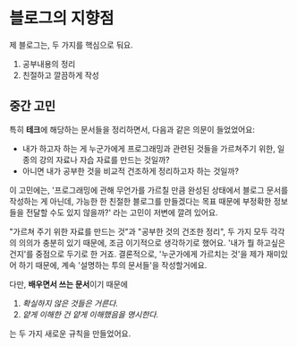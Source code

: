 # 블로그의 지향점

제 블로그는, 두 가지를 핵심으로 둬요.

1. 공부내용의 정리
1. 친절하고 깔끔하게 작성

## 중간 고민

특히 **테크**에 해당하는 문서들을 정리하면서, 다음과 같은 의문이 들었었어요:

- 내가 하고자 하는 게 누군가에게 프로그래밍과 관련된 것들을 가르쳐주기 위한, 일종의 강의 자료나 자습 자료를 만드는 것일까?
- 아니면 내가 공부한 것을 비교적 건조하게 정리하고자 하는 것일까?

이 고민에는, '프로그래밍에 관해 무언가를 가르칠 만큼 완성된 상태에서 블로그 문서를 작성하는 게 아닌데, 가능한 한 친절한 블로그를 만들겠다는 목표 때문에 부정확한 정보들을 전달할 수도 있지 않을까?' 라는 고민이 저변에 깔려 있어요.

"가르쳐 주기 위한 자료를 만드는 것"과 "공부한 것의 건조한 정리", 두 가지 모두 각각의 의의가 충분히 있기 때문에, 조금 이기적으로 생각하기로 했어요. '내가 뭘 하고싶은건지'를 중점으로 두기로 한 거죠. 결론적으로, '누군가에게 가르치는 것'을 제가 재미있어 하기 때문에, 계속 '설명하는 투의 문서들'을 작성할거에요.

다만, **배우면서 쓰는 문서**이기 때문에

1. _확실하지 않은 것들은 거른다._
1. _얕게 이해한 건 얕게 이해했음을 명시한다._

는 두 가지 새로운 규칙을 만들었어요.  
